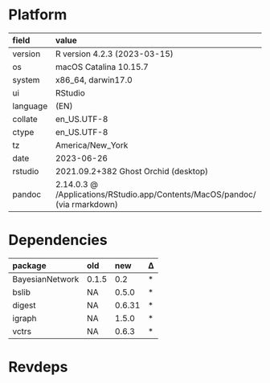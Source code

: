 # Platform

|field    |value                                                                       |
|:--------|:---------------------------------------------------------------------------|
|version  |R version 4.2.3 (2023-03-15)                                                |
|os       |macOS Catalina 10.15.7                                                      |
|system   |x86_64, darwin17.0                                                          |
|ui       |RStudio                                                                     |
|language |(EN)                                                                        |
|collate  |en_US.UTF-8                                                                 |
|ctype    |en_US.UTF-8                                                                 |
|tz       |America/New_York                                                            |
|date     |2023-06-26                                                                  |
|rstudio  |2021.09.2+382 Ghost Orchid (desktop)                                        |
|pandoc   |2.14.0.3 @ /Applications/RStudio.app/Contents/MacOS/pandoc/ (via rmarkdown) |

# Dependencies

|package         |old   |new    |Δ  |
|:---------------|:-----|:------|:--|
|BayesianNetwork |0.1.5 |0.2    |*  |
|bslib           |NA    |0.5.0  |*  |
|digest          |NA    |0.6.31 |*  |
|igraph          |NA    |1.5.0  |*  |
|vctrs           |NA    |0.6.3  |*  |

# Revdeps

